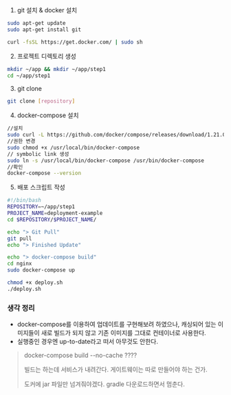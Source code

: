 1. git 설치 & docker 설치

```bash
sudo apt-get update
sudo apt-get install git

curl -fsSL https://get.docker.com/ | sudo sh
```

2. 프로젝트 디렉토리 생성

```bash
mkdir ~/app && mkdir ~/app/step1
cd ~/app/step1
```

3.  git clone

```bash
git clone [repository]
```

4. docker-compose 설치

```bash
//설치
sudo curl -L https://github.com/docker/compose/releases/download/1.21.0/docker-compose-`uname -s`-`uname -m` | sudo tee /usr/local/bin/docker-compose > /dev/null
//권한 변경
sudo chmod +x /usr/local/bin/docker-compose
// symbolic link 생성
sudo ln -s /usr/local/bin/docker-compose /usr/bin/docker-compose
//확인
docker-compose --version
```

5. 배포 스크립트 작성

```sh
#!/bin/bash
REPOSITORY=~/app/step1
PROJECT_NAME=deployment-example
cd $REPOSITORY/$PROJECT_NAME/

echo "> Git Pull"
git pull
echo "> Finished Update"

echo "> docker-compose build"
cd nginx
sudo docker-compose up
```

```bash
chmod +x deploy.sh
./deploy.sh
```

### 생각 정리
- docker-compose를 이용하여 업데이트를 구현해보려 하였으나, 캐싱되어 있는 이미지들이 새로 빌드가 되지 않고 기존 이미지를 그대로 컨테이너로 사용한다.
- 실행중인 경우엔 up-to-date라고 떠서 아무것도 안한다.
> docker-compose build --no-cache ???? 
>
> 빌드는 하는데 서비스가 내려간다. 게이트웨이는 따로 만들어야 하는 건가. 
>
> 도커에 jar 파일만 넘겨줘야겠다. gradle 다운로드하면서 멈춘다.
